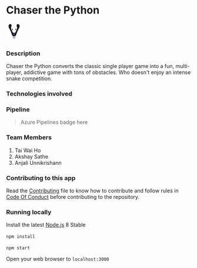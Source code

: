 
# Chaser the Python 

![Image of Snake](./public/snake.png)

### Description 
Chaser the Python converts the classic single player game into a fun, multi-player, addictive game with tons of obstacles. Who doesn't enjoy an intense snake competition. 

### Technologies involved

### Pipeline
> Azure Pipelines badge here

### Team Members 
1. Tai Wai Ho 
2. Akshay Sathe
3. Anjali Unnikrishann


### Contributing to this app
Read the [Contributing](./CONTRIBUTING.md) file to know how to contribute and follow rules in [Code Of Conduct](./CODE_OF_CONDUCT.md) before contributing to the repository.

### Running locally

Install the latest [Node.js](http://nodejs.org) 8 Stable

`npm install`

`npm start`

Open your web browser to `localhost:3000`

